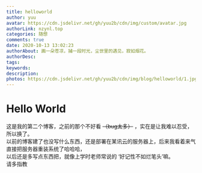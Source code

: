 ```yaml
---
title: helloworld
author: yuu
avatar: https://cdn.jsdelivr.net/gh/yuu2b/cdn/img/custom/avatar.jpg
authorLink: nzynl.top
categories: 随想
comments: true
date: 2020-10-13 13:02:23
authorAbout: 画一朵苍凉，捕一段时光，尘世里的遇见，寂如烟花。
authorDesc:
tags:
keywords:
description: 
photos: https://cdn.jsdelivr.net/gh/yuu2b/cdn/img/blog/helloworld/1.jpg
---
```

# Hello World
这是我的第二个博客，之前的那个不好看 ~~（bug太多）~~ ，实在是让我难以忍受，所以换了。<br/>
以前的博客建了也没写什么东西，还是部署在某讯云的服务器上，后来我看着来气直接把服务器重装系统了哈哈哈，<br/>
以后还是多写点东西把，就像上学时老师常说的 ‘好记性不如烂笔头’嘛。<br/>
请多指教